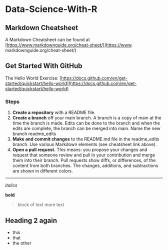# Data-Science-With-R

## Markdown Cheatsheet

A Markdown Cheatsheet can be found at [https://www.markdownguide.org/cheat-sheet/](https://www. markdownguide.org/cheat-sheet/)

## Get Started With GitHub

The Hello World Exercise: [https://docs.github.com/en/get-started/quickstart/hello-world](https://docs.github.com/en/get-started/quickstart/hello-world)

### Steps

1. **Create a repository** with a README file.
2. **Create a branch** off your main branch. A branch is a copy of main at the time the branch is made. Edits can be done to the branch and when the edits are complete, the branch can be merged into main. Name the new branch readme_edits
3. **Make and commit changes** to the README.md file in the readme_edits branch. Use various Markdown elements (see cheatsheet link above).
4. **Open a pull request.** This means: you propose your changes and request that someone review and pull in your contribution and merge them into their branch. Pull requests show diffs, or differences, of the content from both branches. The changes, additions, and subtractions are shown in different colors.

---

*italics*

**bold**

> block of text
> more text

## Heading 2 again

- this
- that
- the other
